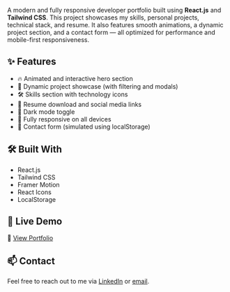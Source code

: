A modern and fully responsive developer portfolio built using **React.js** and **Tailwind CSS**. This project showcases my skills, personal projects, technical stack, and resume. It also features smooth animations, a dynamic project section, and a contact form — all optimized for performance and mobile-first responsiveness.

## ✨ Features

- 🔥 Animated and interactive hero section
- 🧩 Dynamic project showcase (with filtering and modals)
- 🛠️ Skills section with technology icons
- 📄 Resume download and social media links
- 🌙 Dark mode toggle
- 📱 Fully responsive on all devices
- 💬 Contact form (simulated using localStorage)

## 🛠️ Built With

- React.js
- Tailwind CSS
- Framer Motion
- React Icons
- LocalStorage

## 📸 Live Demo

🔗 [View Portfolio](https://your-username.github.io/your-portfolio)

## 📫 Contact

Feel free to reach out to me via [LinkedIn](https://www.linkedin.com/in/natnael-yonas/) or [email](yonasnatnael122@gmail.com).
